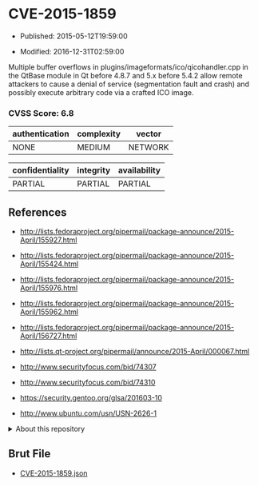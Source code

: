 # CVE-2015-1859

- Published: 2015-05-12T19:59:00

- Modified: 2016-12-31T02:59:00

Multiple buffer overflows in plugins/imageformats/ico/qicohandler.cpp in the QtBase module in Qt before 4.8.7 and 5.x before 5.4.2 allow remote attackers to cause a denial of service (segmentation fault and crash) and possibly execute arbitrary code via a crafted ICO image.

### CVSS Score: **6.8**

| authentication | complexity | vector |
| --- | --- | --- |
| NONE | MEDIUM | NETWORK |

| confidentiality | integrity | availability |
| --- | --- | --- |
| PARTIAL | PARTIAL | PARTIAL |

## References

* http://lists.fedoraproject.org/pipermail/package-announce/2015-April/155927.html

* http://lists.fedoraproject.org/pipermail/package-announce/2015-April/155424.html

* http://lists.fedoraproject.org/pipermail/package-announce/2015-April/155976.html

* http://lists.fedoraproject.org/pipermail/package-announce/2015-April/155962.html

* http://lists.fedoraproject.org/pipermail/package-announce/2015-April/156727.html

* http://lists.qt-project.org/pipermail/announce/2015-April/000067.html

* http://www.securityfocus.com/bid/74307

* http://www.securityfocus.com/bid/74310

* https://security.gentoo.org/glsa/201603-10

* http://www.ubuntu.com/usn/USN-2626-1

<details>
<summary>About this repository</summary> 

  This repository is part of the project [Live Hack CVE](https://github.com/Live-Hack-CVE). Main website can be found [www.live-hack.org](https://www.live-hack.org) 
  
  Made by [Sn0wAlice](https://github.com/Sn0wAlice) for the people that care about security and need to have a feed of the latest CVEs. Hope you enjoy it, don't forget to star the repo and follow me on [Twitter](https://twitter.com/Sn0wAlice) and [Github](https://github.com/Sn0wAlice). And that is my [personnal website](https://www.alice-snow.me/)

  - [Home Page](https://github.com/Live-Hack-CVE)
  - [Framework](https://github.com/Live-Hack-CVE/cve-framework)
  - [CVE database](https://github.com/Live-Hack-CVE/full_database)
  - [Changelog](https://github.com/Live-Hack-CVE/Changelog)
</details>

## Brut File

* [CVE-2015-1859.json](https://raw.githubusercontent.com/Live-Hack-CVE/full_database/main/cves/2015/CVE-2015-1859.json)

